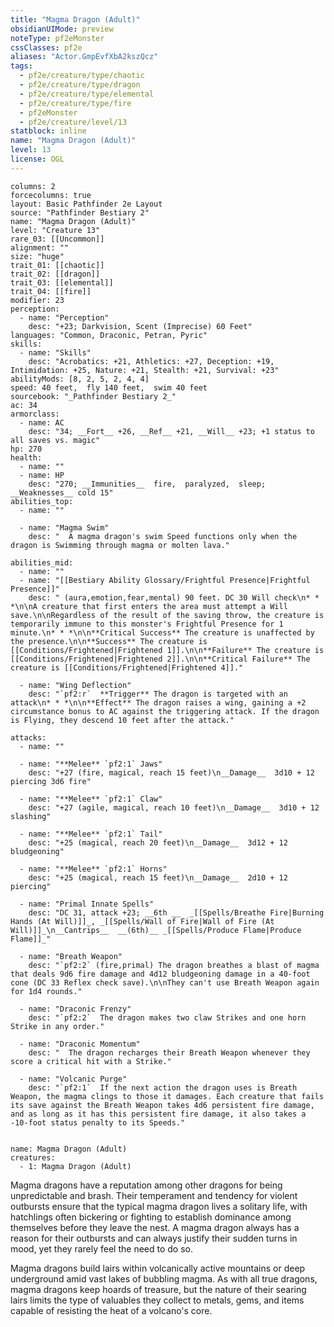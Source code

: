 ```yaml
---
title: "Magma Dragon (Adult)"
obsidianUIMode: preview
noteType: pf2eMonster
cssClasses: pf2e
aliases: "Actor.GmpEvfXbA2kszQcz" 
tags:
  - pf2e/creature/type/chaotic
  - pf2e/creature/type/dragon
  - pf2e/creature/type/elemental
  - pf2e/creature/type/fire
  - pf2eMonster
  - pf2e/creature/level/13
statblock: inline
name: "Magma Dragon (Adult)"
level: 13
license: OGL
---
```


```statblock
columns: 2
forcecolumns: true
layout: Basic Pathfinder 2e Layout
source: "Pathfinder Bestiary 2"
name: "Magma Dragon (Adult)"
level: "Creature 13"
rare_03: [[Uncommon]]
alignment: ""
size: "huge"
trait_01: [[chaotic]]
trait_02: [[dragon]]
trait_03: [[elemental]]
trait_04: [[fire]]
modifier: 23
perception:
  - name: "Perception"
    desc: "+23; Darkvision, Scent (Imprecise) 60 Feet"
languages: "Common, Draconic, Petran, Pyric"
skills:
  - name: "Skills"
    desc: "Acrobatics: +21, Athletics: +27, Deception: +19, Intimidation: +25, Nature: +21, Stealth: +21, Survival: +23"
abilityMods: [8, 2, 5, 2, 4, 4]
speed: 40 feet,  fly 140 feet,  swim 40 feet
sourcebook: "_Pathfinder Bestiary 2_"
ac: 34
armorclass:
  - name: AC
    desc: "34; __Fort__ +26, __Ref__ +21, __Will__ +23; +1 status to all saves vs. magic"
hp: 270
health:
  - name: ""
  - name: HP
    desc: "270; __Immunities__  fire,  paralyzed,  sleep; __Weaknesses__ cold 15"
abilities_top:
  - name: ""

  - name: "Magma Swim"
    desc: "  A magma dragon's swim Speed functions only when the dragon is Swimming through magma or molten lava."

abilities_mid:
  - name: ""
  - name: "[[Bestiary Ability Glossary/Frightful Presence|Frightful Presence]]"
    desc: " (aura,emotion,fear,mental) 90 feet. DC 30 Will check\n* * *\n\nA creature that first enters the area must attempt a Will save.\n\nRegardless of the result of the saving throw, the creature is temporarily immune to this monster's Frightful Presence for 1 minute.\n* * *\n\n**Critical Success** The creature is unaffected by the presence.\n\n**Success** The creature is [[Conditions/Frightened|Frightened 1]].\n\n**Failure** The creature is [[Conditions/Frightened|Frightened 2]].\n\n**Critical Failure** The creature is [[Conditions/Frightened|Frightened 4]]."

  - name: "Wing Deflection"
    desc: "`pf2:r`  **Trigger** The dragon is targeted with an attack\n* * *\n\n**Effect** The dragon raises a wing, gaining a +2 circumstance bonus to AC against the triggering attack. If the dragon is Flying, they descend 10 feet after the attack."

attacks:
  - name: ""

  - name: "**Melee** `pf2:1` Jaws"
    desc: "+27 (fire, magical, reach 15 feet)\n__Damage__  3d10 + 12 piercing 3d6 fire"

  - name: "**Melee** `pf2:1` Claw"
    desc: "+27 (agile, magical, reach 10 feet)\n__Damage__  3d10 + 12 slashing"

  - name: "**Melee** `pf2:1` Tail"
    desc: "+25 (magical, reach 20 feet)\n__Damage__  3d12 + 12 bludgeoning"

  - name: "**Melee** `pf2:1` Horns"
    desc: "+25 (magical, reach 15 feet)\n__Damage__  2d10 + 12 piercing"

  - name: "Primal Innate Spells"
    desc: "DC 31, attack +23; __6th __  _[[Spells/Breathe Fire|Burning Hands (At Will)]]_, _[[Spells/Wall of Fire|Wall of Fire (At Will)]]_\n__Cantrips__  __(6th)__ _[[Spells/Produce Flame|Produce Flame]]_"

  - name: "Breath Weapon"
    desc: "`pf2:2` (fire,primal) The dragon breathes a blast of magma that deals 9d6 fire damage and 4d12 bludgeoning damage in a 40-foot cone (DC 33 Reflex check save).\n\nThey can't use Breath Weapon again for 1d4 rounds."

  - name: "Draconic Frenzy"
    desc: "`pf2:2`  The dragon makes two claw Strikes and one horn Strike in any order."

  - name: "Draconic Momentum"
    desc: "  The dragon recharges their Breath Weapon whenever they score a critical hit with a Strike."

  - name: "Volcanic Purge"
    desc: "`pf2:1`  If the next action the dragon uses is Breath Weapon, the magma clings to those it damages. Each creature that fails its save against the Breath Weapon takes 4d6 persistent fire damage, and as long as it has this persistent fire damage, it also takes a -10-foot status penalty to its Speeds."
 
```

```encounter-table
name: Magma Dragon (Adult)
creatures:
  - 1: Magma Dragon (Adult)
```



Magma dragons have a reputation among other dragons for being unpredictable and brash. Their temperament and tendency for violent outbursts ensure that the typical magma dragon lives a solitary life, with hatchlings often bickering or fighting to establish dominance among themselves before they leave the nest. A magma dragon always has a reason for their outbursts and can always justify their sudden turns in mood, yet they rarely feel the need to do so.

Magma dragons build lairs within volcanically active mountains or deep underground amid vast lakes of bubbling magma. As with all true dragons, magma dragons keep hoards of treasure, but the nature of their searing lairs limits the type of valuables they collect to metals, gems, and items capable of resisting the heat of a volcano's core.
